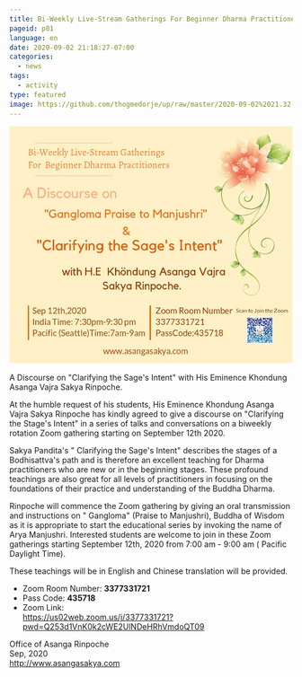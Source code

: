 ```yaml
---
title: Bi-Weekly Live-Stream Gatherings For Beginner Dharma Practitioners
pageid: p01
language: en
date: 2020-09-02 21:18:27-07:00
categories:
  - news
tags:
  - activity
type: featured
image: https://github.com/thogmedorje/up/raw/master/2020-09-02%2021.32.15.jpg
---
```


![img](https://github.com/thogmedorje/up/raw/master/2020-09-02%2021.32.15.jpg)

A Discourse on "Clarifying the Sage's Intent" with His Eminence Khondung Asanga Vajra Sakya Rinpoche.

At the humble request of his students, His Eminence Khondung Asanga Vajra Sakya Rinpoche has kindly agreed to give a discourse on "Clarifying the Stage's Intent" in a series of talks and conversations on a biweekly rotation Zoom gathering starting on September 12th 2020.

Sakya Pandita's " Clarifying the Sage's Intent" describes the stages of a Bodhisattva's path and is therefore an excellent teaching for Dharma practitioners who are new or in the beginning stages. These profound teachings are also great for all levels of practitioners in focusing on the foundations of their practice and understanding of the Buddha Dharma.

Rinpoche will commence the Zoom gathering by giving an oral transmission and instructions on " Gangloma" (Praise to Manjushri), Buddha of Wisdom as it is appropriate to start the educational series by invoking the name of Arya Manjushri.
Interested students are welcome to join in these Zoom gatherings starting September 12th, 2020 from 7:00 am - 9:00 am ( Pacific Daylight Time).

These teachings will be in English and Chinese translation will be provided.

- Zoom Room Number:  **3377331721**  
- Pass Code:  **435718**
- Zoom Link:  
 <https://us02web.zoom.us/j/3377331721?pwd=Q253d1VnK0k2cWE2UlNDeHRhVmdoQT09>

Office of Asanga Rinpoche  
Sep, 2020  
<http://www.asangasakya.com>
